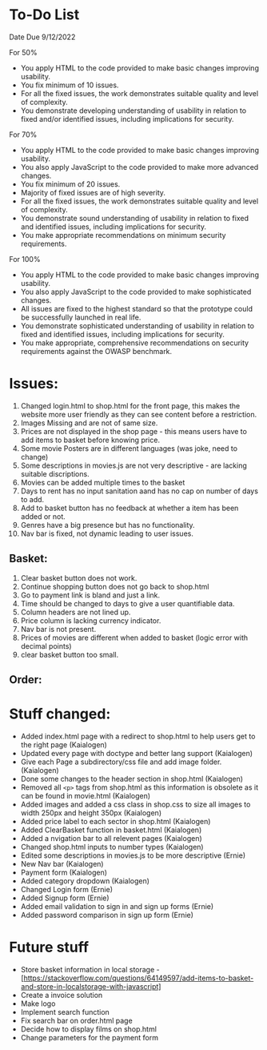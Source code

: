 # To-Do List 

Date Due 9/12/2022

For 50%
- You apply HTML to the code provided to make basic changes improving usability.
- You fix minimum of 10 issues.
- For all the fixed issues, the work demonstrates suitable quality and level of complexity.
- You demonstrate developing understanding of usability in relation to fixed and/or identified issues, including implications for security.

For 70%
- You apply HTML to the code provided to make basic changes improving usability.
- You also apply JavaScript to the code provided to make more advanced changes.
- You fix minimum of 20 issues.
- Majority of fixed issues are of high severity.
- For all the fixed issues, the work demonstrates suitable quality and level of complexity.
- You demonstrate sound understanding of usability in relation to fixed and identified issues, including implications for security. 
- You make appropriate recommendations on minimum security requirements.

For 100%
- You apply HTML to the code provided to make basic changes improving usability.
- You also apply JavaScript to the code provided to make sophisticated changes.
- All issues are fixed to the highest standard so that the prototype could be successfully launched in real life.
- You demonstrate sophisticated understanding of usability in relation to fixed and identified issues, including implications for security.
- You make appropriate, comprehensive recommendations on security requirements against the OWASP benchmark.


# Issues:

1. Changed login.html to shop.html for the front page, this makes the website more user friendly as they can see content before a restriction.
3. Images Missing and are not of same size.
5. Prices are not displayed in the shop page - this means users have to add items to basket before knowing price.
6. Some movie Posters are in different languages (was joke, need to change)
7. Some descriptions in movies.js are not very descriptive - are lacking suitable discriptions.
9. Movies can be added multiple times to the basket
10. Days to rent has no input sanitation aand has no cap on number of days to add.
11. Add to basket button has no feedback at whether a item has been added or not.
12. Genres have a big presence but has no functionality. 
13. Nav bar is fixed, not dynamic leading to user issues.

 ## Basket:
 1. Clear basket button does not work.
 2. Continue shopping button does not go back to shop.html
 3. Go to payment link is bland and just a link.
 4. Time should be changed to days to give a user quantifiable data.
 5. Column headers are not lined up.
 6. Price column is lacking currency indicator.
 7. Nav bar is not present. 
 8. Prices of movies are different when added to basket (logic error with decimal points)
 9. clear basket button too small.

 ## Order:


# Stuff changed:
- Added index.html page with a redirect to shop.html to help users get to the right page (Kaialogen)
- Updated every page with doctype and better lang support (Kaialogen) 
- Give each Page a subdirectory/css file and add image folder. (Kaialogen)
- Done some changes to the header section in shop.html (Kaialogen)
- Removed all `<p>` tags from shop.html as this information is obsolete as it can be found in movie.html (Kaialogen) 
- Added images and added a css class in shop.css to size all images to width 250px and height 350px (Kaialogen)
- Added price label to each sector in shop.html (Kaialogen)
- Added ClearBasket function in basket.html (Kaialogen)
- Added a nvigation bar to all relevent pages (Kaialogen)
- Changed shop.html inputs to number types (Kaialogen)  
- Edited some descriptions in movies.js to be more descriptive (Ernie)
- New Nav bar (Kaialogen)
- Payment form (Kaialogen)
- Added category dropdown (Kaialogen)
- Changed Login form (Ernie)
- Added Signup form (Ernie)
- Added email validation to sign in and sign up forms (Ernie)
- Added password comparison in sign up form (Ernie)

# Future stuff
- Store basket information in local storage - [https://stackoverflow.com/questions/64149597/add-items-to-basket-and-store-in-localstorage-with-javascript]
- Create a invoice solution
- Make logo
- Implement search function
- Fix search bar on order.html page
- Decide how to display films on shop.html
- Change parameters for the payment form